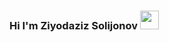 ### Hi I'm Ziyodaziz Solijonov <img src="https://media.giphy.com/media/hvRJCLFzcasrR4ia7z/giphy.gif" width="30px">



